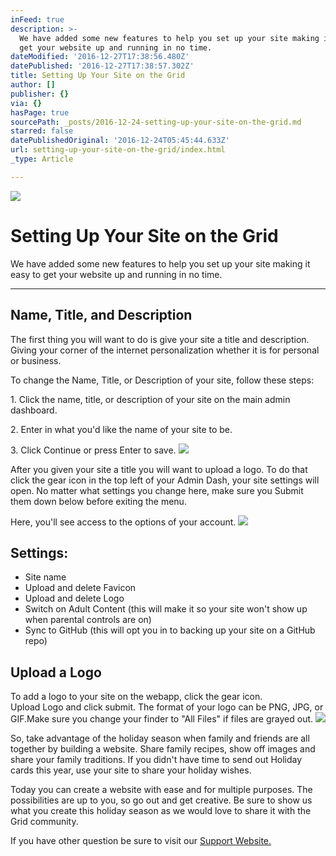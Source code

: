```yaml
---
inFeed: true
description: >-
  We have added some new features to help you set up your site making it easy to
  get your website up and running in no time.
dateModified: '2016-12-27T17:38:56.480Z'
datePublished: '2016-12-27T17:38:57.302Z'
title: Setting Up Your Site on the Grid
author: []
publisher: {}
via: {}
hasPage: true
sourcePath: _posts/2016-12-24-setting-up-your-site-on-the-grid.md
starred: false
datePublishedOriginal: '2016-12-24T05:45:44.633Z'
url: setting-up-your-site-on-the-grid/index.html
_type: Article

---
```

![](https://the-grid-user-content.s3-us-west-2.amazonaws.com/fdf26913-b142-44b1-8bcf-241e66ade5dc.gif)

# Setting Up Your Site on the Grid

We have added some new features to help you set up your site making it easy to get your website up and running in no time.

---

## Name, Title, and Description

The first thing you will want to do is give your site a title and description. Giving your corner of the internet personalization whether it is for personal or business.

To change the Name, Title, or Description of your site, follow these steps:

1\. Click the name, title, or description of your site on the main admin dashboard.

2\. Enter in what you'd like the name of your site to be.

3\. Click Continue or press Enter to save.
![](https://the-grid-user-content.s3-us-west-2.amazonaws.com/0ae36463-0a0c-4593-8fb0-d26cb64ec992.gif)

After you given your site a title you will want to upload a logo. To do that click the gear icon in the top left of your Admin Dash, your site settings will open. No matter what settings you change here, make sure you Submit them down below before exiting the menu.

Here, you'll see access to the options of your account.
![](https://the-grid-user-content.s3-us-west-2.amazonaws.com/a9c9b824-c0ef-4d52-9e86-865466805e0a.gif)

## Settings:

* Site name
* Upload and delete Favicon
* Upload and delete Logo
* Switch on Adult Content (this will make it so your site won't show up when parental controls are on)
* Sync to GitHub (this will opt you in to backing up your site on a GitHub repo)

## Upload a Logo

To add a logo to your site on the webapp, click the gear icon.  
Upload Logo and click submit. The format of your logo can be PNG, JPG, or GIF.Make sure you change your finder to "All Files" if files are grayed out.
![](https://the-grid-user-content.s3-us-west-2.amazonaws.com/a653ba50-f36c-4c3e-b040-fb6a7022ad08.gif)

So, take advantage of the holiday season when family and friends are all together by building a website. Share family recipes, show off images and share your family traditions. If you didn't have time to send out Holiday cards this year, use your site to share your holiday wishes.

Today you can create a website with ease and for multiple purposes. The possibilities are up to you, so go out and get creative. Be sure to show us what you create this holiday season as we would love to share it with the Grid community.

If you have other question be sure to visit our [Support Website.][0]

[0]: https://support.thegrid.io/